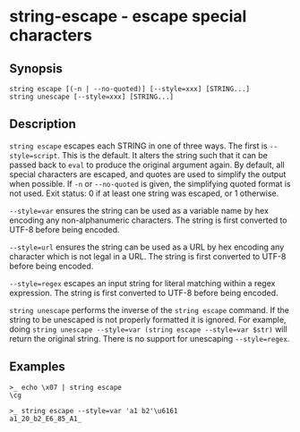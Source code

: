 # string-escape - escape special characters

## Synopsis

<!-- BEGIN SYNOPSIS -->
```
string escape [(-n | --no-quoted)] [--style=xxx] [STRING...]
string unescape [--style=xxx] [STRING...]
```

<!-- END SYNOPSIS -->
## Description

<!-- BEGIN DESCRIPTION -->
`string escape` escapes each STRING in one of three ways. The first is `--style=script`. This is the default. It alters the string such that it can be passed back to `eval` to produce the original argument again. By default, all special characters are escaped, and quotes are used to simplify the output when possible. If `-n` or `--no-quoted` is given, the simplifying quoted format is not used. Exit status: 0 if at least one string was escaped, or 1 otherwise.

`--style=var` ensures the string can be used as a variable name by hex encoding any non-alphanumeric characters. The string is first converted to UTF-8 before being encoded.

`--style=url` ensures the string can be used as a URL by hex encoding any character which is not legal in a URL. The string is first converted to UTF-8 before being encoded.

`--style=regex` escapes an input string for literal matching within a regex expression. The string is first converted to UTF-8 before being encoded.

`string unescape` performs the inverse of the `string escape` command. If the string to be unescaped is not properly formatted it is ignored. For example, doing `string unescape --style=var (string escape --style=var $str)` will return the original string. There is no support for unescaping `--style=regex`.

<!-- END DESCRIPTION -->
## Examples

<!-- BEGIN EXAMPLES -->
```
>_ echo \x07 | string escape
\cg

>_ string escape --style=var 'a1 b2'\u6161
a1_20_b2_E6_85_A1_
```

<!-- END EXAMPLES -->
